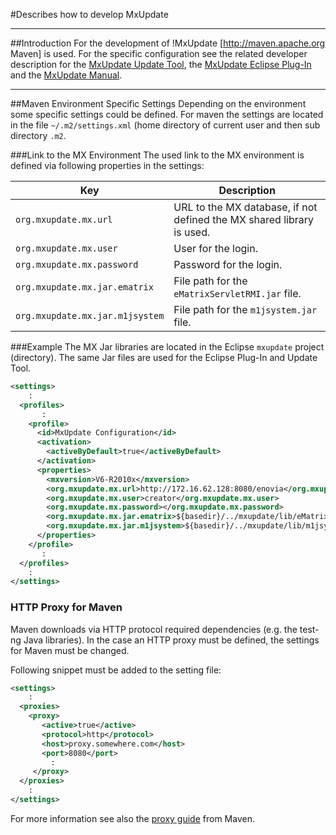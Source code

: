 #Describes how to develop MxUpdate

----
##Introduction
For the development of !MxUpdate [http://maven.apache.org Maven] is used. For
the specific configuration see the related developer description for the [MxUpdate Update Tool](Development_Update.md), the [MxUpdate Eclipse Plug-In](Development_EclipsePlugIn.md) and the [MxUpdate Manual](Development_Manual.md).

----
##Maven Environment Specific Settings
Depending on the environment some specific settings could be defined. For maven the settings are located in the file `~/.m2/settings.xml` (home directory of current user and then sub directory `.m2`.

###Link to the MX Environment
The used link to the MX environment is defined via following properties in the settings:

Key                             | Description
--------------------------------|-------------------
`org.mxupdate.mx.url`           | URL to the MX database, if not defined the MX shared library is used.
`org.mxupdate.mx.user`          | User for the login.
`org.mxupdate.mx.password`      | Password for the login.
`org.mxupdate.mx.jar.ematrix`   | File path for the `eMatrixServletRMI.jar` file.
`org.mxupdate.mx.jar.m1jsystem` | File path for the `m1jsystem.jar` file.

###Example
The MX Jar libraries are located in the Eclipse `mxupdate` project (directory). The same Jar files are used for the Eclipse Plug-In and Update Tool.
```XML
<settings>
    :
  <profiles>
       :
    <profile>
      <id>MxUpdate Configuration</id>
      <activation>
        <activeByDefault>true</activeByDefault>
      </activation>
      <properties>
        <mxversion>V6-R2010x</mxversion>
        <org.mxupdate.mx.url>http://172.16.62.128:8080/enovia</org.mxupdate.mx.url>
        <org.mxupdate.mx.user>creator</org.mxupdate.mx.user>
        <org.mxupdate.mx.password></org.mxupdate.mx.password>
        <org.mxupdate.mx.jar.ematrix>${basedir}/../mxupdate/lib/eMatrixServletRMI.${mxversion}.jar</org.mxupdate.mx.jar.ematrix>
        <org.mxupdate.mx.jar.m1jsystem>${basedir}/../mxupdate/lib/m1jsystem.${mxversion}.jar</org.mxupdate.mx.jar.m1jsystem>
      </properties>
    </profile>
       :
  </profiles>
    :
</settings>
```

### HTTP Proxy for Maven
Maven downloads via HTTP protocol required dependencies (e.g. the test-ng Java libraries). In the case an HTTP proxy must be defined, the settings for Maven must be changed.

Following snippet must be added to the setting file:
```XML
<settings>
    :
  <proxies>
    <proxy>
       <active>true</active>
       <protocol>http</protocol>
       <host>proxy.somewhere.com</host>
       <port>8080</port>
         :
     </proxy>
  </proxies>
    :
</settings>
```
For more information see also the [proxy guide](http://maven.apache.org/guides/mini/guide-proxies.html) from Maven.
